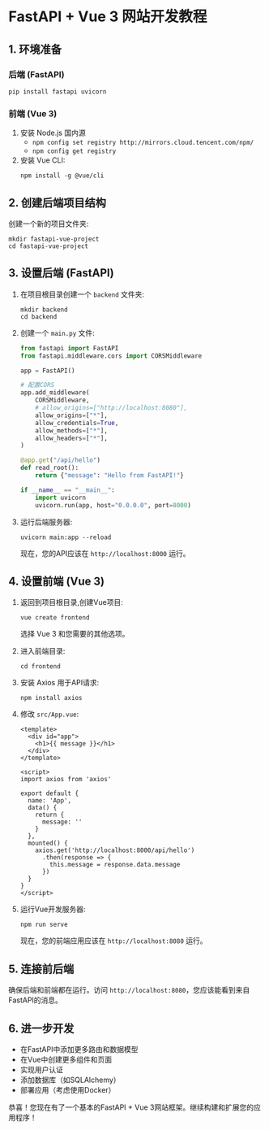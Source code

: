 # FastAPI + Vue 3 网站开发教程

## 1. 环境准备

### 后端 (FastAPI)

   ```
   pip install fastapi uvicorn
   ```

### 前端 (Vue 3)

1. 安装 Node.js 国内源
   - ```npm config set registry http://mirrors.cloud.tencent.com/npm/```
   - ```npm config get registry```
2. 安装 Vue CLI:
   ```
   npm install -g @vue/cli
   ```

## 2. 创建后端项目结构

创建一个新的项目文件夹:

```
mkdir fastapi-vue-project
cd fastapi-vue-project
```

## 3. 设置后端 (FastAPI)

1. 在项目根目录创建一个 `backend` 文件夹:

   ```
   mkdir backend
   cd backend
   ```

2. 创建一个 `main.py` 文件:

   ```python
   from fastapi import FastAPI
   from fastapi.middleware.cors import CORSMiddleware

   app = FastAPI()

   # 配置CORS
   app.add_middleware(
       CORSMiddleware,
       # allow_origins=["http://localhost:8080"],
       allow_origins=["*"],
       allow_credentials=True,
       allow_methods=["*"],
       allow_headers=["*"],
   )

   @app.get("/api/hello")
   def read_root():
       return {"message": "Hello from FastAPI!"}

   if __name__ == "__main__":
       import uvicorn
       uvicorn.run(app, host="0.0.0.0", port=8000)
   ```

3. 运行后端服务器:

   ```
   uvicorn main:app --reload
   ```

   现在，您的API应该在 `http://localhost:8000` 运行。

## 4. 设置前端 (Vue 3)

1. 返回到项目根目录,创建Vue项目:

   ```
   vue create frontend
   ```

   选择 Vue 3 和您需要的其他选项。

2. 进入前端目录:

   ```
   cd frontend
   ```

3. 安装 Axios 用于API请求:

   ```
   npm install axios
   ```

4. 修改 `src/App.vue`:

   ```vue
   <template>
     <div id="app">
       <h1>{{ message }}</h1>
     </div>
   </template>

   <script>
   import axios from 'axios'

   export default {
     name: 'App',
     data() {
       return {
         message: ''
       }
     },
     mounted() {
       axios.get('http://localhost:8000/api/hello')
         .then(response => {
           this.message = response.data.message
         })
     }
   }
   </script>
   ```

5. 运行Vue开发服务器:

   ```
   npm run serve
   ```

   现在，您的前端应用应该在 `http://localhost:8080` 运行。

## 5. 连接前后端

确保后端和前端都在运行。访问 `http://localhost:8080`，您应该能看到来自FastAPI的消息。

## 6. 进一步开发

- 在FastAPI中添加更多路由和数据模型
- 在Vue中创建更多组件和页面
- 实现用户认证
- 添加数据库（如SQLAlchemy）
- 部署应用（考虑使用Docker）

恭喜！您现在有了一个基本的FastAPI + Vue 3网站框架。继续构建和扩展您的应用程序！

